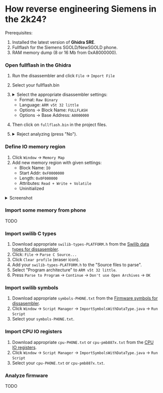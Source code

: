 # How reverse engineering Siemens in the 2k24?
Prerequisites:
1. Installed the latest version of **Ghidra SRE**.
2. Fullflash for the Siemens SGOLD/NewSGOLD phone.
3. RAM memory dump (8 or 16 Mb from 0xA8000000).

### Open fullflash in the Ghidra
1. Run the disassembler and click `File` -> `Import File`
2. Select your fullflash.bin
3. <details>
        <summary>Select the appropriate disassembler settings:</summary>
        <img src="img/open-options.png" alt="" />
        <img src="img/open-options2.png" alt="" />
    </details>

    - Format: `Raw Binary`
    - Language: `ARM v5t 32 little`
    - Options -> Block Name: `FULLFLASH`
    - Options -> Base Address: `A0000000`

5. Then click on `fullflash.bin` in the project files.
6. <details>
    <summary>Reject analyzing (press "No").</summary>
    <img src="img/no-analyze.png" alt="" />
</details>

### Define IO memory region
1. Click `Window` -> `Memory Map`
2. Add new memory region with given settings:
   - Block Name: `IO`
   - Start Addr: `0xF0000000`
   - Length: `0x0F000000`
   - Attributes: `Read + Write + Volatile`
   - Uninitialized
<details>
    <summary>Screenshot</summary>
    <img src="img/io-memory-region.png" alt="" />
</details>

### Import some memory from phone
TODO

### Import swilib C types
1. Download appropriate `swilib-types-PLATFORM.h` from the [Swilib data types for dissasembler](https://siemens-mobile-hacks.github.io/web-dev-tools/re#swilib-types).
2. Click: `File` -> `Parse C Source...`
3. Click `Clear profile` (eraser icon).
4. Add your `swilib-types-PLATFORM.h` to the "Source files to parse".
5. Select "Program architecture" to `ARM v5t 32 little`.
6. Press `Parse to Program` -> `Continue` -> `Don't use Open Archives` -> `OK`

### Import swilib symbols
1. Download appropriate `symbols-PHONE.txt` from the [Firmware symbols for dissasembler](https://siemens-mobile-hacks.github.io/web-dev-tools/re#swilib-symbols).
2. Click `Window` -> `Script Manager` -> `ImportSymbolsWithDataType.java` -> `Run Script`
3. Select your `symbols-PHONE.txt`.

### Import CPU IO registers
1. Download appropriate `cpu-PHONE.txt` or `cpu-pmb887x.txt` from the [CPU IO registers](https://siemens-mobile-hacks.github.io/web-dev-tools/re#cpu-registers).
2. Click `Window` -> `Script Manager` -> `ImportSymbolsWithDataType.java` -> `Run Script`
3. Select your `cpu-PHONE.txt` or `cpu-pmb887x.txt`.

### Analyze firmware
TODO
